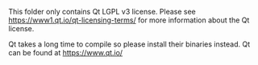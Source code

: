 This folder only contains Qt LGPL v3 license. Please see https://www1.qt.io/qt-licensing-terms/ for more information about the Qt license.

Qt takes a long time to compile so please install their binaries instead. Qt can be found at https://www.qt.io/
